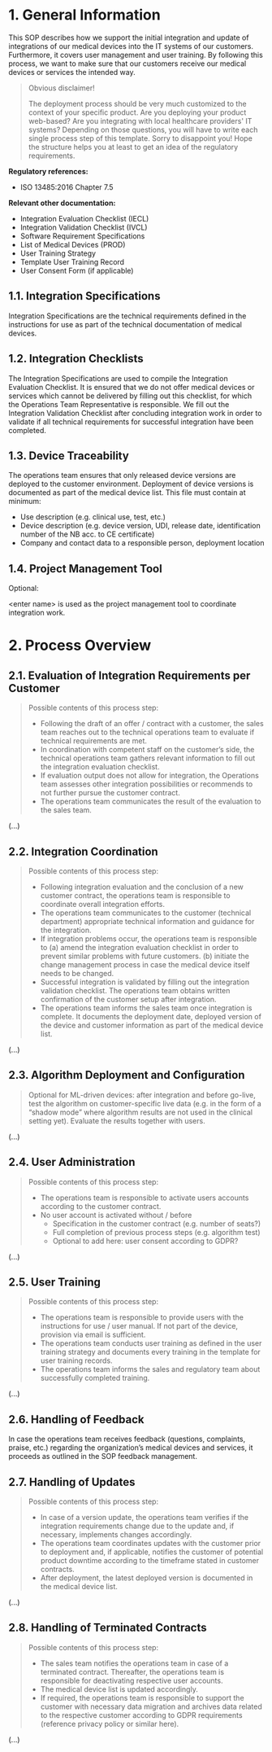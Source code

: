 # 1. General Information

This SOP describes how we support the initial integration and update of integrations of our medical devices
into the IT systems of our customers. Furthermore, it covers user management and user training. By following
this process, we want to make sure that our customers receive our medical devices or services the intended
way.

> Obvious disclaimer!
>
> The deployment process should be very much customized to the context of your specific product. Are you
> deploying your product web-based? Are you integrating with local healthcare providers' IT systems? Depending
> on those questions, you will have to write each single process step of this template. Sorry to disappoint
> you! Hope the structure helps you at least to get an idea of the regulatory requirements.

**Regulatory references:**

* ISO 13485:2016 Chapter 7.5

**Relevant other documentation:**

* Integration Evaluation Checklist (IECL)
* Integration Validation Checklist (IVCL)
* Software Requirement Specifications
* List of Medical Devices (PROD)
* User Training Strategy
* Template User Training Record
* User Consent Form (if applicable)

## 1.1. Integration Specifications

Integration Specifications are the technical requirements defined in the instructions for use as part of the
technical documentation of medical devices.

## 1.2. Integration Checklists

The Integration Specifications are used to compile the Integration Evaluation Checklist. It is ensured that we
do not offer medical devices or services which cannot be delivered by filling out this checklist, for which
the Operations Team Representative is responsible. We fill out the Integration Validation Checklist after
concluding integration work in order to validate if all technical requirements for successful integration have
been completed.

## 1.3. Device Traceability

The operations team ensures that only released device versions are deployed to the customer
environment. Deployment of device versions is documented as part of the medical device list. This file must
contain at minimum:

* Use description (e.g. clinical use, test, etc.)
* Device description (e.g. device version, UDI, release date, identification number of the NB acc. to CE
  certificate)
* Company and contact data to a responsible person, deployment location

## 1.4. Project Management Tool

Optional:

\<enter name\> is used as the project management tool to coordinate integration work.

# 2. Process Overview

## 2.1. Evaluation of Integration Requirements per Customer

> Possible contents of this process step:
>
> * Following the draft of an offer / contract with a customer, the sales team reaches out to the technical
>   operations team to evaluate if technical requirements are met.
> * In coordination with competent staff on the customer’s side, the technical operations team gathers
>   relevant information to fill out the integration evaluation checklist.
> * If evaluation output does not allow for integration, the Operations team assesses other integration
>   possibilities or recommends to not further pursue the customer contract.
> * The operations team communicates the result of the evaluation to the sales team.

(...)

## 2.2. Integration Coordination

> Possible contents of this process step:
>
> * Following integration evaluation and the conclusion of a new customer contract, the operations team is
>   responsible to coordinate overall integration efforts.
> * The operations team communicates to the customer (technical department) appropriate technical information
>   and guidance for the integration.
> * If integration problems occur, the operations team is responsible to (a) amend the integration evaluation
>   checklist in order to prevent similar problems with future customers. (b) initiate the change management
>   process in case the medical device itself needs to be changed.
> * Successful integration is validated by filling out the integration validation checklist. The operations
>   team obtains written confirmation of the customer setup after integration.
> * The operations team informs the sales team once integration is complete. It documents the deployment date,
>   deployed version of the device and customer information as part of the medical device list.

(...)

## 2.3. Algorithm Deployment and Configuration

> Optional for ML-driven devices: after integration and before go-live, test the algorithm on
> customer-specific live data (e.g. in the form of a “shadow mode” where algorithm results are not used in the
> clinical setting yet). Evaluate the results together with users.

(...)

## 2.4. User Administration

> Possible contents of this process step:
>
> * The operations team is responsible to activate users accounts according to the customer contract.
> * No user account is activated without / before
>   * Specification in the customer contract (e.g. number of seats?)
>   * Full completion of previous process steps (e.g. algorithm test)
>   * Optional to add here: user consent according to GDPR?

(...)

## 2.5. User Training

> Possible contents of this process step:
>
> * The operations team is responsible to provide users with the instructions for use / user manual. If not
>   part of the device, provision via email is sufficient.
> * The operations team conducts user training as defined in the user training strategy and documents every
>   training in the template for user training records.
> * The operations team informs the sales and regulatory team about successfully completed training.

(...)

## 2.6. Handling of Feedback

In case the operations team receives feedback (questions, complaints, praise, etc.) regarding the
organization’s medical devices and services, it proceeds as outlined in the SOP feedback management.

## 2.7. Handling of Updates

> Possible contents of this process step:
>
> * In case of a version update, the operations team verifies if the integration requirements change due to
>   the update and, if necessary, implements changes accordingly.
> * The operations team coordinates updates with the customer prior to deployment and, if applicable, notifies
>   the customer of potential product downtime according to the timeframe stated in customer contracts.
> * After deployment, the latest deployed version is documented in the medical device list.

(...)

## 2.8. Handling of Terminated Contracts

> Possible contents of this process step:
>
> * The sales team notifies the operations team in case of a terminated contract. Thereafter, the operations
>   team is responsible for deactivating respective user accounts.
> * The medical device list is updated accordingly.
> * If required, the operations team is responsible to support the customer with necessary data migration and
>   archives data related to the respective customer according to GDPR requirements (reference privacy policy
>   or similar here).

(...)
